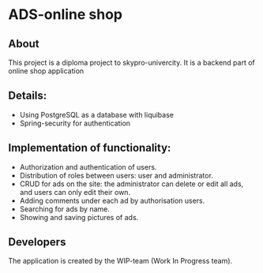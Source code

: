 # ADS-online shop 

## About

This project is a diploma project to skypro-univercity.
It is a backend part of online shop application

## Details:
* Using PostgreSQL as a database with liquibase
* Spring-security for authentication 

## Implementation of functionality:

- Authorization and authentication of users.
- Distribution of roles between users: user and administrator.
- CRUD for ads on the site: the administrator can delete or edit all ads, and users can only edit their own.
- Adding comments under each ad by authorisation users.
- Searching for ads by name.
- Showing and saving pictures of ads.

## Developers
The application is created by the WIP-team (Work In Progress team).





